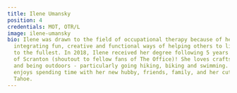 ```yaml
---
title: Ilene Umansky
position: 4
credentials: MOT, OTR/L
image: ilene-umansky
bio: Ilene was drawn to the field of occupational therapy because of her passion for
  integrating fun, creative and functional ways of helping others to live their lives
  to the fullest. In 2018, Ilene received her degree following 5 years at The University
  of Scranton (shoutout to fellow fans of The Office)! She loves crafts, cooking,
  and being outdoors - particularly going hiking, biking and swimming. Ilene also
  enjoys spending time with her new hubby, friends, family, and her cute little Goldendoodle
  Tahoe.
---
```


